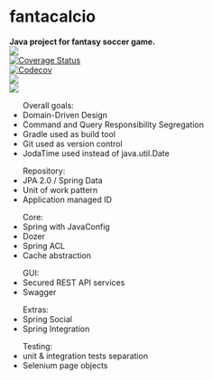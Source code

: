 # fantacalcio 
<b>Java project for fantasy soccer game.</b>
<br/>
<a target="_blank" href="https://travis-ci.org/acichon89/fantacalcio"><img src="https://api.travis-ci.org/acichon89/fantacalcio.svg?branch=master" />
<br/></a>
<a target="_blank" href='https://coveralls.io/github/acichon89/fantacalcio?branch=master'><img src='https://coveralls.io/repos/acichon89/fantacalcio/badge.svg?branch=master&service=github' alt='Coverage Status' /></a>
<br/>
<a href="https://codecov.io/gh/acichon89/fantacalcio">
  <img src="https://codecov.io/gh/acichon89/fantacalcio/branch/master/graph/badge.svg" alt="Codecov" />
</a>
<br/>
<a href="https://www.codacy.com/app/acichon89/fantacalcio?utm_source=github.com&amp;utm_medium=referral&amp;utm_content=acichon89/fantacalcio&amp;utm_campaign=Badge_Grade"><img src="https://api.codacy.com/project/badge/Grade/d9788e2eedc341c29def0c3b2f19465f"/></a>
<br/>
<a href="https://sonarqube.com/dashboard/index?id=fantacalcio"><img src="https://sonarqube.com/api/badges/gate?key=fantacalcio"/></a>
<br/>
<ul>Overall goals: 
<li>Domain-Driven Design</li>
<li>Command and Query Responsibility Segregation </li>
<li>Gradle used as build tool</li>
<li>Git used as version control</li>
<li>JodaTime used instead of java.util.Date</li>
</ul>

<ul>Repository:
<li> JPA 2.0 / Spring Data </li>
<li> Unit of work pattern</li>
<li> Application managed ID </li>
</ul>

<ul>Core:
<li> Spring with JavaConfig </li>
<li> Dozer </li>
<li> Spring ACL </li>
<li> Cache abstraction </li>
</ul>

<ul>GUI:
<li> Secured REST API services </li>
<li> Swagger </li>
</ul>

<ul>Extras:
<li> Spring Social </li>
<li> Spring Integration </li>
</ul>

<ul>Testing:
<li> unit & integration tests separation </li>
<li>Selenium page objects</li>
</ul>
